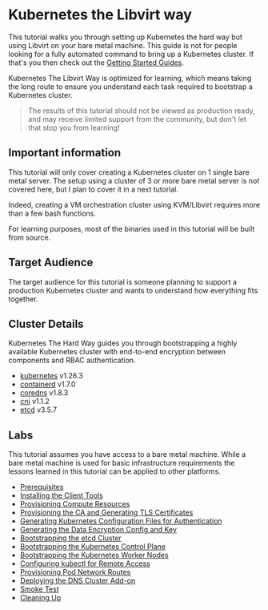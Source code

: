 # Kubernetes the Libvirt way

This tutorial walks you through setting up Kubernetes the hard way but using Libvirt on your bare metal machine.
This guide is not for people looking for a fully automated command to bring up a Kubernetes cluster.
If that's you then check out the
[Getting Started Guides](https://kubernetes.io/docs/setup).

Kubernetes The Libvirt Way is optimized for learning, which means taking the long route to ensure you understand each task
required to bootstrap a Kubernetes cluster.

> The results of this tutorial should not be viewed as production ready, and may receive limited support from the 
community, but don't let that stop you from learning!

## Important information

This tutorial will only cover creating a Kubernetes cluster on 1 single bare metal server. The setup using a cluster of
3 or more bare metal server is not covered here, but I plan to cover it in a next tutorial.

Indeed, creating a VM orchestration cluster using KVM/Libvirt requires more than a few bash functions.

For learning purposes, most of the binaries used in this tutorial will be built from source.

## Target Audience

The target audience for this tutorial is someone planning to support a production Kubernetes cluster and wants to 
understand how everything fits together.

## Cluster Details

Kubernetes The Hard Way guides you through bootstrapping a highly available Kubernetes cluster with end-to-end 
encryption between components and RBAC authentication.

* [kubernetes](https://github.com/kubernetes/kubernetes) v1.26.3
* [containerd](https://github.com/containerd/containerd) v1.7.0
* [coredns](https://github.com/coredns/coredns) v1.8.3
* [cni](https://github.com/containernetworking/cni) v1.1.2
* [etcd](https://github.com/etcd-io/etcd) v3.5.7

## Labs

This tutorial assumes you have access to a bare metal machine. While a bare metal machine is used for basic 
infrastructure requirements the lessons learned in this tutorial can be applied to other platforms.

* [Prerequisites](docs/01-prerequisites.md)
* [Installing the Client Tools](docs/02-client-tools.md)
* [Provisioning Compute Resources](docs/03-compute-resources.md)
* [Provisioning the CA and Generating TLS Certificates](docs/04-certificate-authority.md)
* [Generating Kubernetes Configuration Files for Authentication](docs/05-kubernetes-configuration-files.md)
* [Generating the Data Encryption Config and Key](docs/06-data-encryption-keys.md)
* [Bootstrapping the etcd Cluster](docs/07-bootstrapping-etcd.md)
* [Bootstrapping the Kubernetes Control Plane](docs/08-bootstrapping-kubernetes-controllers.md)
* [Bootstrapping the Kubernetes Worker Nodes](docs/09-bootstrapping-kubernetes-workers.md)
* [Configuring kubectl for Remote Access](docs/10-configuring-kubectl.md)
* [Provisioning Pod Network Routes](docs/11-pod-network-routes.md)
* [Deploying the DNS Cluster Add-on](docs/12-dns-addon.md)
* [Smoke Test](docs/13-smoke-test.md)
* [Cleaning Up](docs/14-cleanup.md)


